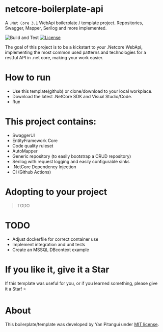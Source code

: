 # netcore-boilerplate-api
A `.Net Core 3.1` WebApi boilerplate / template project. Repositories, Swagger, Mapper, Serilog and more implemented. 


![Build and Test](https://github.com/yanpitangui/netcore-boilerplate-api/workflows/Build%20and%20Test/badge.svg)
[![License](https://img.shields.io/github/license/yanpitangui/netcore-boilerplate-api.svg)](LICENSE)

The goal of this project is to be a kickstart to your .Netcore WebApi, implementing the most common used patterns
and technologies for a restful API in .net core, making your work easier.

# How to run
- Use this template(github) or clone/download to your local workplace.
- Download the latest .NetCore SDK and Visual Studio/Code.
- Run

# This project contains:
- SwaggerUI
- EntityFramework Core
- Code quality ruleset
- AutoMapper
- Generic repository (to easily bootstrap a CRUD repository)
- Serilog with request logging and easily configurable sinks
- .NetCore Dependency Injection
- CI (Github Actions)

# Adopting to your project
>TODO

# TODO
- Adjust dockerfile for correct container use
- Implement integration and unit tests
- Create an MSSQL DBcontext example

# If you like it, give it a Star
If this template was useful for you, or if you learned something, please give it a Star! :star:

# About
This boilerplate/template was developed by Yan Pitangui under [MIT license](LICENSE).
